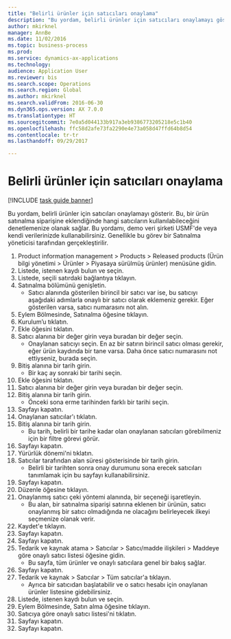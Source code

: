 ```yaml
--- 
title: "Belirli ürünler için satıcıları onaylama"
description: "Bu yordam, belirli ürünler için satıcıları onaylamayı gösterir."
author: mkirknel
manager: AnnBe
ms.date: 11/02/2016
ms.topic: business-process
ms.prod: 
ms.service: dynamics-ax-applications
ms.technology: 
audience: Application User
ms.reviewer: bis
ms.search.scope: Operations
ms.search.region: Global
ms.author: mkirknel
ms.search.validFrom: 2016-06-30
ms.dyn365.ops.version: AX 7.0.0
ms.translationtype: HT
ms.sourcegitcommit: 7e0a5d044133b917a3eb9386773205218e5c1b40
ms.openlocfilehash: ffc58d2afe73fa2290e4e73a058d47ffd64b8d54
ms.contentlocale: tr-tr
ms.lasthandoff: 09/29/2017

---
```

# <a name="approve-vendors-for-specific-products"></a>Belirli ürünler için satıcıları onaylama

[!INCLUDE [task guide banner](../../includes/task-guide-banner.md)]

Bu yordam, belirli ürünler için satıcıları onaylamayı gösterir. Bu, bir ürün satınalma siparişine eklendiğinde hangi satıcıların kullanılabileceğini denetlemenize olanak sağlar. Bu yordamı, demo veri şirketi USMF'de veya kendi verilerinizde kullanabilirsiniz. Genellikle bu görev bir Satınalma yöneticisi tarafından gerçekleştirilir.

1. Product information management > Products > Released products (Ürün bilgi yönetimi > Ürünler > Piyasaya sürülmüş ürünler) menüsüne gidin.
2. Listede, istenen kaydı bulun ve seçin.
3. Listede, seçili satırdaki bağlantıya tıklayın.
4. Satınalma bölümünü genişletin.
    * Satıcı alanında gösterilen birincil bir satıcı var ise, bu satıcıyı aşağıdaki adımlarla onaylı bir satıcı olarak eklemeniz gerekir. Eğer gösterilen varsa, satıcı numarasını not alın.  
5. Eylem Bölmesinde, Satınalma öğesine tıklayın.
6. Kurulum’u tıklatın.
7. Ekle öğesini tıklatın.
8. Satıcı alanına bir değer girin veya buradan bir değer seçin.
    * Onaylanan satıcıyı seçin. En az bir satırın birincil satıcı olması gerekir, eğer ürün kaydında bir tane varsa. Daha önce satıcı numarasını not ettiyseniz, burada seçin.  
9. Bitiş alanına bir tarih girin.
    * Bir kaç ay sonraki bir tarihi seçin.  
10. Ekle öğesini tıklatın.
11. Satıcı alanına bir değer girin veya buradan bir değer seçin.
12. Bitiş alanına bir tarih girin.
    * Önceki sona erme tarihinden farklı bir tarihi seçin.  
13. Sayfayı kapatın.
14. Onaylanan satıcılar'ı tıklatın.
15. Bitiş alanına bir tarih girin.
    * Bu tarih, belirli bir tarihe kadar olan onaylanan satıcıları görebilmeniz için bir filtre görevi görür.  
16. Sayfayı kapatın.
17. Yürürlük dönemi'ni tıklatın.
18. Satıcılar tarafından alan süresi gösterisinde bir tarih girin.
    * Belirli bir tarihten sonra onay durumunu sona erecek satıcıları tanımlamak için bu sayfayı kullanabilirsiniz.  
19. Sayfayı kapatın.
20. Düzenle öğesine tıklayın.
21. Onaylanmış satıcı çeki yöntemi alanında, bir seçeneği işaretleyin.
    * Bu alan, bir satınalma siparişi satırına eklenen bir ürünün, satıcı onaylanmış bir satıcı olmadığında ne olacağını belirleyecek ilkeyi seçmenize olanak verir.  
22. Kaydet'e tıklayın.
23. Sayfayı kapatın.
24. Sayfayı kapatın.
25. Tedarik ve kaynak atama > Satıcılar > Satıcı/madde ilişkileri > Maddeye göre onaylı satıcı listesi öğesine gidin.
    * Bu sayfa, tüm ürünler ve onaylı satıcılara genel bir bakış sağlar.  
26. Sayfayı kapatın.
27. Tedarik ve kaynak > Satıcılar > Tüm satıcılar'a tıklayın.
    * Ayrıca bir satıcıdan başlatabilir ve o satıcı hesabı için onaylanan ürünler listesine gidebilirsiniz.  
28. Listede, istenen kaydı bulun ve seçin.
29. Eylem Bölmesinde, Satın alma öğesine tıklayın.
30. Satıcıya göre onaylı satıcı listesi'ni tıklatın.
31. Sayfayı kapatın.
32. Sayfayı kapatın.


